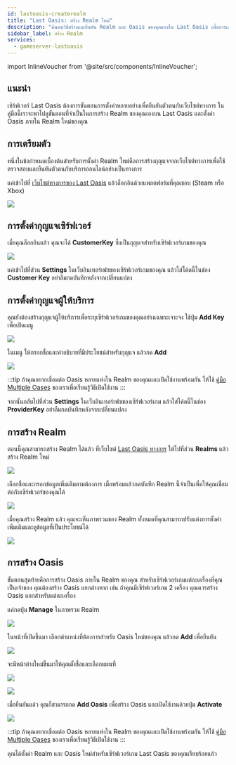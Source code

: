 ```yaml
---
id: lastoasis-createrealm
title: "Last Oasis: สร้าง Realm ใหม่"
description: "ค้นพบวิธีสร้างและยืนยัน Realm และ Oasis ของคุณเองใน Last Oasis เพื่อการเล่นเกมและจัดการเซิร์ฟเวอร์ที่ลื่นไหล → เรียนรู้เพิ่มเติมตอนนี้"
sidebar_label: สร้าง Realm
services:
  - gameserver-lastoasis
---
```


import InlineVoucher from '@site/src/components/InlineVoucher';

## แนะนำ
เซิร์ฟเวอร์ Last Oasis ต้องการขั้นตอนการตั้งค่าหลายอย่างเพื่อยืนยันตัวตนกับเว็บไซต์ทางการ ในคู่มือนี้เราจะพาไปดูขั้นตอนที่จำเป็นในการสร้าง Realm ของคุณเองบน Last Oasis และตั้งค่า Oasis ภายใน Realm ใหม่ของคุณ

<InlineVoucher />

## การเตรียมตัว
หนึ่งในข้อกำหนดเบื้องต้นสำหรับการตั้งค่า Realm ใหม่คือการสร้างกุญแจจากเว็บไซต์ทางการเพื่อใช้ตรวจสอบและยืนยันตัวตนกับบริการออนไลน์อย่างเป็นทางการ

แค่เข้าไปที่ [เว็บไซต์ทางการของ Last Oasis](https://myrealm.lastoasis.gg/) แล้วล็อกอินด้วยแพลตฟอร์มที่คุณชอบ (Steam หรือ Xbox)

![](https://screensaver01.zap-hosting.com/index.php/s/Z2sPJLFks9LY8cg/preview)

## การตั้งค่ากุญแจเซิร์ฟเวอร์
เมื่อคุณล็อกอินแล้ว คุณจะได้ **CustomerKey** ซึ่งเป็นกุญแจสำหรับเซิร์ฟเวอร์เกมของคุณ

![](https://screensaver01.zap-hosting.com/index.php/s/DgdDoCHf7DDjZ2s/preview)

แค่เข้าไปที่ส่วน **Settings** ในเว็บอินเทอร์เฟซของเซิร์ฟเวอร์เกมของคุณ แล้วใส่โค้ดนี้ในช่อง **Customer Key** อย่าลืมกดบันทึกหลังจากเปลี่ยนแปลง

## การตั้งค่ากุญแจผู้ให้บริการ
คุณยังต้องสร้างกุญแจผู้ให้บริการเพื่อระบุเซิร์ฟเวอร์เกมของคุณอย่างเฉพาะเจาะจง ใช้ปุ่ม **Add Key** เพื่อเปิดเมนู

![](https://screensaver01.zap-hosting.com/index.php/s/JMQPTZrHcCxgEz2/preview)

ในเมนู ให้กรอกชื่อและคำอธิบายที่มีประโยชน์สำหรับกุญแจ แล้วกด **Add**

![](https://screensaver01.zap-hosting.com/index.php/s/bfiaA2gjjjxESpM/preview)

:::tip
ถ้าคุณอยากเชื่อมต่อ Oasis หลายแห่งใน Realm ของคุณและเปิดใช้งานพร้อมกัน ให้ใช้ [คู่มือ Multiple Oases](lastoasis-multiple-oases.md) ของเราเพื่อเรียนรู้วิธีเปิดใช้งาน
:::

จากนั้นกลับไปที่ส่วน **Settings** ในเว็บอินเทอร์เฟซของเซิร์ฟเวอร์เกม แล้วใส่โค้ดนี้ในช่อง **ProviderKey** อย่าลืมกดบันทึกหลังจากเปลี่ยนแปลง

## การสร้าง Realm
ตอนนี้คุณสามารถสร้าง Realm ได้แล้ว ที่เว็บไซต์ [Last Oasis ทางการ](https://myrealm.lastoasis.gg/) ให้ไปที่ส่วน **Realms** แล้วสร้าง Realm ใหม่

![](https://screensaver01.zap-hosting.com/index.php/s/ydzjKZTgG4L7QpQ/preview)

เลือกชื่อและกรอกข้อมูลเพิ่มเติมตามต้องการ เมื่อพร้อมแล้วกดบันทึก Realm นี้จำเป็นเพื่อให้คุณเชื่อมต่อกับเซิร์ฟเวอร์ของคุณได้

![](https://screensaver01.zap-hosting.com/index.php/s/4rJq5r2zfHx66Qs/preview)

เมื่อคุณสร้าง Realm แล้ว คุณจะเห็นภาพรวมของ Realm ทั้งหมดที่คุณสามารถปรับแต่งการตั้งค่าเพิ่มเติมและดูข้อมูลที่เป็นประโยชน์ได้

![](https://screensaver01.zap-hosting.com/index.php/s/j5egcHeicf3QPiR/preview)

## การสร้าง Oasis
ขั้นตอนสุดท้ายคือการสร้าง Oasis ภายใน Realm ของคุณ สำหรับเซิร์ฟเวอร์เกมแต่ละเครื่องที่คุณเป็นเจ้าของ คุณต้องสร้าง Oasis แยกต่างหาก เช่น ถ้าคุณมีเซิร์ฟเวอร์เกม 2 เครื่อง คุณควรสร้าง Oasis แยกสำหรับแต่ละเครื่อง

แค่กดปุ่ม **Manage** ในภาพรวม Realm

![](https://screensaver01.zap-hosting.com/index.php/s/GNDZ7DaeLT2qAoC/preview)

ในหน้าที่เปิดขึ้นมา เลือกตำแหน่งที่ต้องการสำหรับ Oasis ใหม่ของคุณ แล้วกด **Add** เพื่อยืนยัน

![](https://screensaver01.zap-hosting.com/index.php/s/dXKXKod6y8NE8SC/preview)

จะมีหน้าต่างใหม่ขึ้นมาให้คุณตั้งชื่อและเลือกแผนที่

![](https://screensaver01.zap-hosting.com/index.php/s/aKJmGmGQmz65Xnz/preview)

![](https://screensaver01.zap-hosting.com/index.php/s/Hrq49c3TArdYXdG/preview)

เมื่อยืนยันแล้ว คุณก็สามารถกด **Add Oasis** เพื่อสร้าง Oasis และเปิดใช้งานด้วยปุ่ม **Activate**

![](https://screensaver01.zap-hosting.com/index.php/s/tfEXd4GgAMDd8sE/preview)

:::tip
ถ้าคุณอยากเชื่อมต่อ Oasis หลายแห่งใน Realm ของคุณและเปิดใช้งานพร้อมกัน ให้ใช้ [คู่มือ Multiple Oases](lastoasis-multiple-oases.md) ของเราเพื่อเรียนรู้วิธีเปิดใช้งาน
:::

คุณได้ตั้งค่า Realm และ Oasis ใหม่สำหรับเซิร์ฟเวอร์เกม Last Oasis ของคุณเรียบร้อยแล้ว

<InlineVoucher />